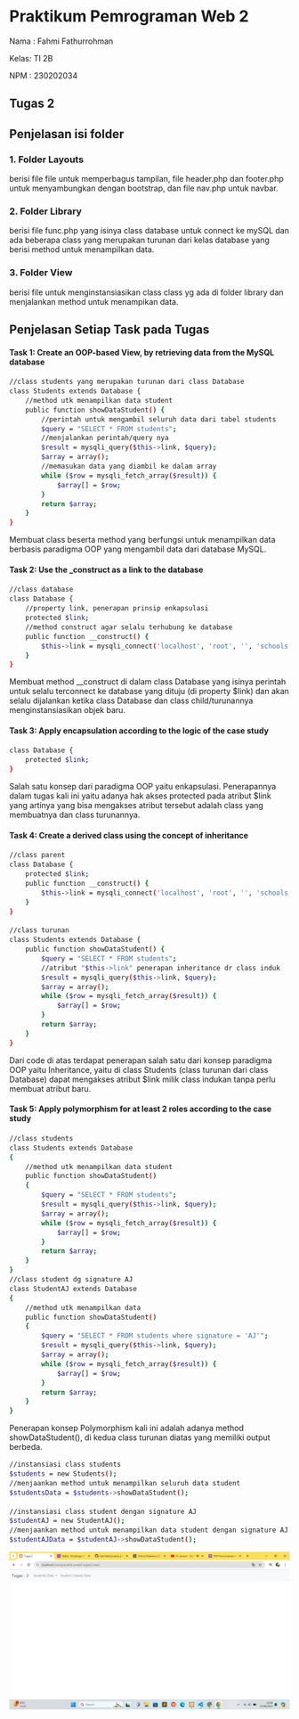 # Praktikum Pemrograman Web 2
Nama : Fahmi Fathurrohman

Kelas: TI 2B

NPM  : 230202034
## Tugas 2
## Penjelasan isi folder
### 1. Folder Layouts
berisi file file untuk memperbagus tampilan, file header.php dan footer.php untuk menyambungkan dengan bootstrap, dan file nav.php untuk navbar. 
### 2. Folder Library
berisi file func.php yang isinya class database untuk connect ke mySQL dan ada beberapa class yang merupakan turunan dari kelas database yang berisi method untuk menampilkan data.
### 3. Folder View
berisi file untuk menginstansiasikan class class yg ada di folder library dan menjalankan method untuk menampikan data.
## Penjelasan Setiap Task pada Tugas
#### Task 1: Create an OOP-based View, by retrieving data from the MySQL database
```sh
//class students yang merupakan turunan dari class Database
class Students extends Database {
    //method utk menampilkan data student
    public function showDataStudent() {
        //perintah untuk mengambil seluruh data dari tabel students
        $query = "SELECT * FROM students";
        //menjalankan perintah/query nya
        $result = mysqli_query($this->link, $query);
        $array = array();
        //memasukan data yang diambil ke dalam array
        while ($row = mysqli_fetch_array($result)) {
            $array[] = $row;
        }
        return $array;
    }
}
```
Membuat class beserta method yang berfungsi untuk menampilkan data berbasis paradigma OOP yang mengambil data dari database MySQL.
#### Task 2: Use the _construct as a link to the database
```sh
//class database
class Database {
    //property link, penerapan prinsip enkapsulasi
    protected $link;
    //method construct agar selalu terhubung ke database
    public function __construct() {
        $this->link = mysqli_connect('localhost', 'root', '', 'schools');
    }
}
```
Membuat method __construct di dalam class Database yang isinya perintah untuk selalu terconnect ke database yang dituju (di property $link) dan akan selalu dijalankan ketika class Database dan class child/turunannya menginstansiasikan objek baru.
#### Task 3: Apply encapsulation according to the logic of the case study
```sh
class Database {
    protected $link;
}
```
Salah satu konsep dari paradigma OOP yaitu enkapsulasi. Penerapannya dalam tugas kali ini yaitu adanya hak akses protected pada atribut $link yang artinya yang bisa mengakses atribut tersebut adalah class yang membuatnya dan class turunannya.
#### Task 4: Create a derived class using the concept of inheritance
```sh
//class parent
class Database {
    protected $link;
    public function __construct() {
        $this->link = mysqli_connect('localhost', 'root', '', 'schools');
    }
}

//class turunan
class Students extends Database {
    public function showDataStudent() {
        $query = "SELECT * FROM students";
        //atribut "$this->link" penerapan inheritance dr class induk
        $result = mysqli_query($this->link, $query);
        $array = array();
        while ($row = mysqli_fetch_array($result)) {
            $array[] = $row;
        }
        return $array;
    }
}
```
Dari code di atas terdapat penerapan salah satu dari konsep paradigma OOP yaitu Inheritance, yaitu di class Students (class turunan dari class Database) dapat mengakses atribut $link milik class indukan tanpa perlu membuat atribut baru.
#### Task 5: Apply polymorphism for at least 2 roles according to the case study
```sh
//class students
class Students extends Database
{
    //method utk menampilkan data student
    public function showDataStudent()
    {
        $query = "SELECT * FROM students";
        $result = mysqli_query($this->link, $query);
        $array = array();
        while ($row = mysqli_fetch_array($result)) {
            $array[] = $row;
        }
        return $array;
    }
}
//class student dg signature AJ
class StudentAJ extends Database
{
    //method utk menampilkan data
    public function showDataStudent()
    {
        $query = "SELECT * FROM students where signature = 'AJ'";
        $result = mysqli_query($this->link, $query);
        $array = array();
        while ($row = mysqli_fetch_array($result)) {
            $array[] = $row;
        }
        return $array;
    }
}
```
Penerapan konsep Polymorphism kali ini adalah adanya method showDataStudent(), di kedua class turunan diatas yang memiliki output berbeda.
```sh
//instansiasi class students
$students = new Students();
//menjaankan method untuk menampilkan seluruh data student
$studentsData = $students->showDataStudent();

//instansiasi class student dengan signature AJ
$studentAJ = new StudentAJ();
//menjaankan method untuk menampilkan data student dengan signature AJ
$studentAJData = $studentAJ->showDataStudent();
```
![Halaman index](images/index.png)
